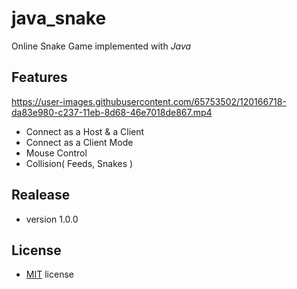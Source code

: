 # java_snake
Online Snake Game implemented with *Java*


## Features
https://user-images.githubusercontent.com/65753502/120166718-da83e980-c237-11eb-8d68-46e7018de867.mp4

- Connect as a Host & a Client
- Connect as a Client Mode
- Mouse Control
- Collision( Feeds, Snakes )

## Realease
- version 1.0.0

## License
- [MIT](https://github.com/smsh0722/java_snake/blob/main/LICENSE) license

